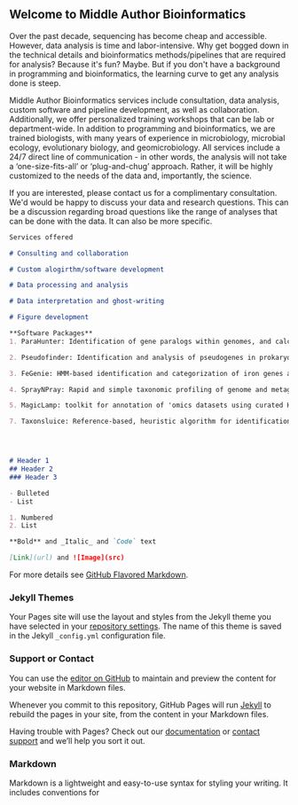 ## Welcome to Middle Author Bioinformatics

Over the past decade, sequencing has become cheap and accessible. However, data analysis is time and labor-intensive. Why get bogged down in the technical details and bioinformatics methods/pipelines that are required for analysis? Because it's fun? Maybe. But if you don't have a background in programming and bioinformatics, the learning curve to get any analysis done is steep.

Middle Author Bioinformatics services include consultation, data analysis, custom software and pipeline development, as well as collaboration. Additionally, we offer personalized training workshops that can be lab or department-wide. In addition to programming and bioinformatics, we are trained biologists, with many years of experience in microbiology, microbial ecology, evolutionary biology, and geomicrobiology. All services include a 24/7 direct line of communication - in other words, the analysis will not take a ‘one-size-fits-all’ or ‘plug-and-chug’ approach. Rather, it will be highly customized to the needs of the data and, importantly, the science.

If you are interested, please contact us for a complimentary consultation. We'd would be happy to discuss your data and research questions. This can be a discussion regarding broad questions like the range of analyses that can be done with the data. It can also be more specific.


```markdown
Services offered

# Consulting and collaboration

# Custom alogirthm/software development

# Data processing and analysis

# Data interpretation and ghost-writing

# Figure development

**Software Packages**
1. ParaHunter: Identification of gene paralogs within genomes, and calculation of dS and dN/dS values for paralogous gene pairs. [software](https://github.com/Arkadiy-Garber/ParaHunter) [article](https://academic.oup.com/gbe/article/13/11/evab245/6427628)

2. Pseudofinder: Identification and analysis of pseudogenes in prokaryotic genomes (https://github.com/Filip-Husnik/Pseudofinder).

3. FeGenie: HMM-based identification and categorization of iron genes and iron gene operons in genomes and metagenomes (https://github.com/Arkadiy-Garber/FeGenie).

4. SprayNPray: Rapid and simple taxonomic profiling of genome and metagenome contigs (https://github.com/Arkadiy-Garber/SprayNPray).

5. MagicLamp: toolkit for annotation of 'omics datasets using curated HMM sets (https://github.com/Arkadiy-Garber/MagicLamp).

7. Taxonsluice: Reference-based, heuristic algorithm for identification of potential contaminants in amplicon datasets (https://github.com/Arkadiy-Garber/taxonsluice).




# Header 1
## Header 2
### Header 3

- Bulleted
- List

1. Numbered
2. List

**Bold** and _Italic_ and `Code` text

[Link](url) and ![Image](src)
```

For more details see [GitHub Flavored Markdown](https://guides.github.com/features/mastering-markdown/).

### Jekyll Themes

Your Pages site will use the layout and styles from the Jekyll theme you have selected in your [repository settings](https://github.com/Arkadiy-Garber/ArkBioinformatics/settings). The name of this theme is saved in the Jekyll `_config.yml` configuration file.

### Support or Contact
You can use the [editor on GitHub](https://github.com/Arkadiy-Garber/ArkBioinformatics/edit/gh-pages/index.md) to maintain and preview the content for your website in Markdown files.

Whenever you commit to this repository, GitHub Pages will run [Jekyll](https://jekyllrb.com/) to rebuild the pages in your site, from the content in your Markdown files.

Having trouble with Pages? Check out our [documentation](https://docs.github.com/categories/github-pages-basics/) or [contact support](https://support.github.com/contact) and we’ll help you sort it out.

### Markdown

Markdown is a lightweight and easy-to-use syntax for styling your writing. It includes conventions for
